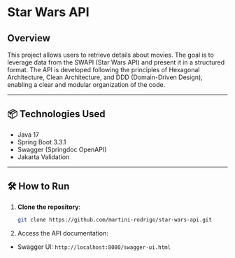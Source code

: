 # Star Wars API

## Overview

This project allows users to retrieve details about movies. The goal is to leverage data from the SWAPI (Star Wars API) and present it in a structured format. The API is developed following the principles of Hexagonal Architecture, Clean Architecture, and DDD (Domain-Driven Design), enabling a clear and modular organization of the code.

---

## 📦 Technologies Used

- Java 17
- Spring Boot 3.3.1
- Swagger (Springdoc OpenAPI)
- Jakarta Validation

---

## 🛠️ How to Run

1. **Clone the repository**:
   ```bash
   git clone https://github.com/martini-rodrigo/star-wars-api.git

2. Access the API documentation:
 - Swagger UI: `http://localhost:8080/swagger-ui.html`



